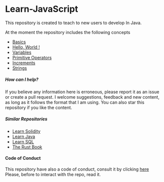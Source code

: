 # Learn-JavaScript
This repository is created to teach to new users to develop 
In Java. 

At the moment the repository includes the following concepts
- [Basics](https://github.com/fededev01/Learn-JavaScript/blob/master/basics.js)
- [Hello, World !](https://github.com/fededev01/Learn-JavaScript/blob/master/hello-world.js)
- [Variables](https://github.com/fededev01/Learn-Java/blob/master/variables.java)
- [Primitive Operators](https://github.com/fededev01/Learn-Java/blob/master/primitive-operators.java)
- [Increments](https://github.com/fededev01/Learn-Java/blob/master/increments.java)
- [Strings](https://github.com/fededev01/Learn-Java/blob/master/strings.java)


##### How can I help?

If you believe any information here is erroneous, please report it as an issue or create a pull request. 
I welcome suggestions, feedback and new content, as long as it follows the format that I am using. 
You can also star this repository if you like the content.

##### Similar Repositories 

- [Learn Solidity](https://github.com/fededev01/Learn-Solidity)
- [Learn Java](https://github.com/fededev01/Learn-Java)
- [Learn SQL](https://github.com/fededev01/learn-sql)
- [The Rust Book](https://github.com/fededev01/book-it)


#### Code of Conduct

This repository have also a code of conduct, consult it by clicking [here](https://github.com/fededev01/Learn-JavaScript/blob/master/CODE_OF_CONDUCT.md)
Please, before to interact with the repo, read it.

